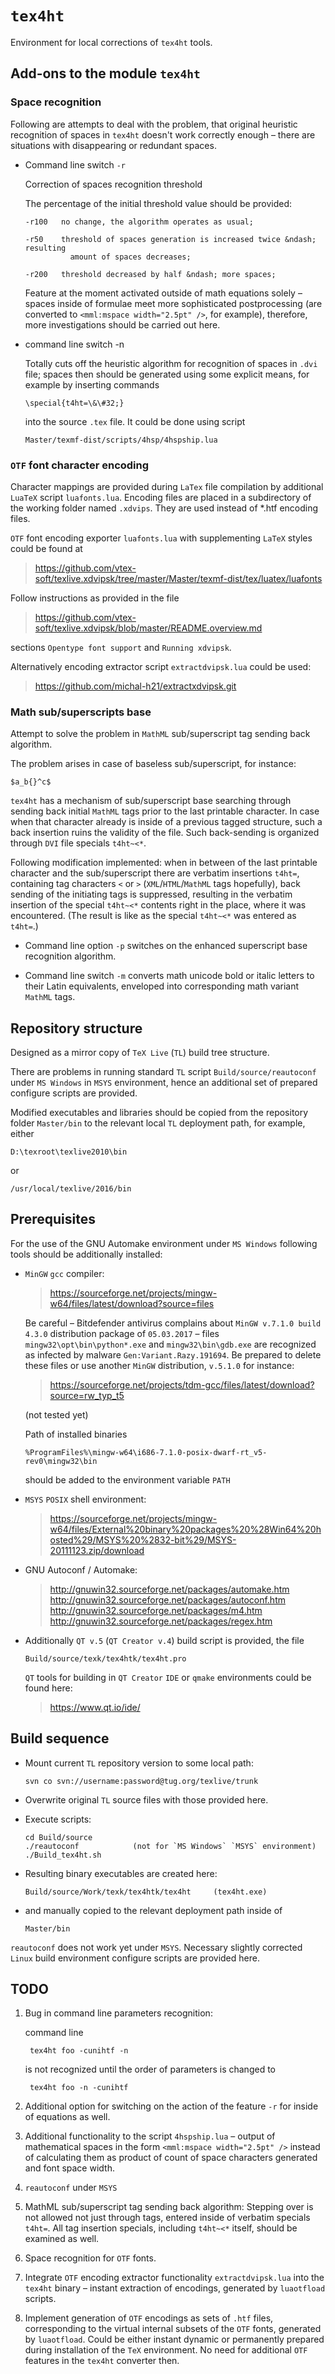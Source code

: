 # `tex4ht`

Environment for local corrections of `tex4ht` tools.


## Add-ons to the module `tex4ht`


### Space recognition

Following are attempts to deal with the problem, that original heuristic recognition of
spaces in `tex4ht` doesn't work correctly enough &ndash; there are situations with
disappearing or redundant spaces.

- Command line switch `-r`

  Correction of spaces recognition threshold

  The percentage of the initial threshold value should be provided:

      -r100   no change, the algorithm operates as usual;

      -r50    threshold of spaces generation is increased twice &ndash; resulting
                amount of spaces decreases;

      -r200   threshold decreased by half &ndash; more spaces;

  Feature at the moment activated outside of math equations solely &ndash;
  spaces inside of formulae meet more sophisticated postprocessing
  (are converted to `<mml:mspace width="2.5pt" />`, for example),
  therefore, more investigations should be carried out here.

- command line switch -n

  Totally cuts off the heuristic algorithm for recognition of spaces in `.dvi` file;
  spaces then should be generated using some explicit means, for example by
  inserting commands

      \special{t4ht=\&\#32;}

  into the source `.tex` file. It could be done using script 

      Master/texmf-dist/scripts/4hsp/4hspship.lua


### `OTF` font character encoding

Character mappings are provided during `LaTex` file compilation by additional
`LuaTeX` script `luafonts.lua`.
Encoding files are placed in a subdirectory of the working folder named `.xdvips`.
They are used instead of *.htf encoding files.

`OTF` font encoding exporter `luafonts.lua` with supplementing `LaTeX` styles could
be found at

> https://github.com/vtex-soft/texlive.xdvipsk/tree/master/Master/texmf-dist/tex/luatex/luafonts

Follow instructions as provided in the file

> https://github.com/vtex-soft/texlive.xdvipsk/blob/master/README.overview.md

sections `Opentype font support` and `Running xdvipsk`.

Alternatively encoding extractor script `extractdvipsk.lua` could be used:

> https://github.com/michal-h21/extractxdvipsk.git


### Math sub/superscripts base

Attempt to solve the problem in `MathML` sub/superscript tag sending back algorithm.

The problem arises in case of baseless sub/superscript, for instance:

    $a_b{}^c$
`tex4ht` has a mechanism of sub/superscript base searching through sending
back initial `MathML` tags prior to the last printable character. In case
when that character already is inside of a previous tagged structure,
such a back insertion ruins the validity of the file. Such back-sending
is organized through `DVI` file specials `t4ht~<*`.

Following modification implemented: when in between of the last printable
character and the sub/superscript there are verbatim insertions `t4ht=`,
containing tag characters `<` or `>` (`XML`/`HTML`/`MathML` tags hopefully),
back sending of the initiating tags is suppressed, resulting in the verbatim
insertion of the special `t4ht~<*` contents right in the place, where it was
encountered. (The result is like as the special `t4ht~<*` was entered as
`t4ht=`.)

- Command line option `-p` switches on the enhanced superscript base recognition algorithm.

- Command line switch `-m` converts math unicode bold or italic letters to their Latin equivalents,
  enveloped into corresponding math variant `MathML` tags.


## Repository structure

Designed as a mirror copy of `TeX Live` (`TL`) build tree structure.

There are problems in running standard `TL` script `Build/source/reautoconf` under `MS Windows`
in `MSYS` environment, hence an additional set of prepared configure scripts are provided.

Modified executables and libraries should be copied from the repository folder `Master/bin` to
the relevant local `TL` deployment path, for example, either

    D:\texroot\texlive2010\bin

or

    /usr/local/texlive/2016/bin


## Prerequisites

For the use of the GNU Automake environment under `MS Windows` following tools should be
additionally installed:

- `MinGW` `gcc` compiler:

  > https://sourceforge.net/projects/mingw-w64/files/latest/download?source=files

  Be careful &ndash; Bitdefender antivirus complains about
  `MinGW v.7.1.0 build 4.3.0` distribution package of `05.03.2017` &ndash;
  files `mingw32\opt\bin\python*.exe` and `mingw32\bin\gdb.exe` are
  recognized as infected by malware `Gen:Variant.Razy.191694`.
  Be prepared to delete these files or use another `MinGW` distribution,
  `v.5.1.0` for instance:

  > https://sourceforge.net/projects/tdm-gcc/files/latest/download?source=rw_typ_t5

  (not tested yet)

  Path of installed binaries

      %ProgramFiles%\mingw-w64\i686-7.1.0-posix-dwarf-rt_v5-rev0\mingw32\bin

  should be added to the environment variable `PATH`

- `MSYS` `POSIX` shell environment:

  > https://sourceforge.net/projects/mingw-w64/files/External%20binary%20packages%20%28Win64%20hosted%29/MSYS%20%2832-bit%29/MSYS-20111123.zip/download

- GNU Autoconf / Automake:

  > http://gnuwin32.sourceforge.net/packages/automake.htm
  > http://gnuwin32.sourceforge.net/packages/autoconf.htm
  > http://gnuwin32.sourceforge.net/packages/m4.htm
  > http://gnuwin32.sourceforge.net/packages/regex.htm

- Additionally `QT v.5` (`QT Creator v.4`) build script is provided, the file

      Build/source/texk/tex4htk/tex4ht.pro

  `QT` tools for building in `QT Creator` `IDE` or `qmake` environments could be found here:

  > https://www.qt.io/ide/ 


## Build sequence

- Mount current `TL` repository version to some local path:

      svn co svn://username:password@tug.org/texlive/trunk

- Overwrite original `TL` source files with those provided here.

- Execute scripts:

      cd Build/source
      ./reautoconf            (not for `MS Windows` `MSYS` environment)
      ./Build_tex4ht.sh

- Resulting binary executables are created here:

      Build/source/Work/texk/tex4htk/tex4ht     (tex4ht.exe)

- and manually copied to the relevant deployment path inside of

      Master/bin

`reautoconf` does not work yet under `MSYS`. Necessary slightly corrected `Linux` build
environment configure scripts are provided here.


## TODO

1. Bug in command line parameters recognition:

   command line

        tex4ht foo -cunihtf -n

   is not recognized until the order of parameters is changed to

        tex4ht foo -n -cunihtf

1. Additional option for switching on the action of the feature `-r` for inside of equations as well.

1. Additional functionality to the script `4hspship.lua` &ndash; output of mathematical
   spaces in the form `<mml:mspace width="2.5pt" />` instead of calculating
   them as product of count of space characters generated and font space width.

1. `reautoconf` under `MSYS`

1. MathML sub/superscript tag sending back algorithm:
   Stepping over is not allowed not just through tags, entered inside of verbatim
   specials `t4ht=`. All tag insertion specials, including `t4ht~<*` itself,
   should be examined as well.

1. Space recognition for `OTF` fonts.

1. Integrate `OTF` encoding extractor functionality `extractdvipsk.lua` into the `tex4ht` binary &ndash;
   instant extraction of encodings, generated by `luaotfload` scripts.

1. Implement generation of `OTF` encodings as sets of `.htf` files, corresponding to
   the virtual internal subsets of the `OTF` fonts, generated by `luaotfload`.
   Could be either instant dynamic or permanently prepared during installation of the `TeX` environment.
   No need for additional `OTF` features in the `tex4ht` converter then.

